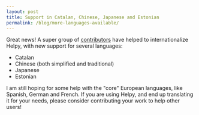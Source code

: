```yaml
---
layout: post
title: Support in Catalan, Chinese, Japanese and Estonian
permalink: /blog/more-languages-available/
---
```


Great news!  A super group of [contributors](http://support.helpy.io/knowledgebase/13-About-Helpy/docs/6-Contributors-to-Helpy) have helped to internationalize Helpy, with new support for several languages:

- Catalan
- Chinese (both simplified and traditional)
- Japanese
- Estonian

I am still hoping for some help with the "core" European languages, like Spanish, German and French. If you are using Helpy,
and end up translating it for your needs, please consider contributing your work to help other users!

